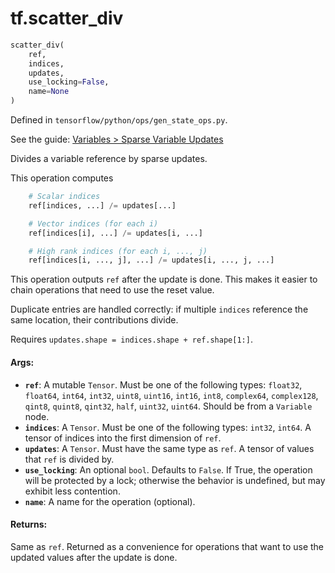 <div itemscope itemtype="http://developers.google.com/ReferenceObject">
<meta itemprop="name" content="tf.scatter_div" />
</div>

# tf.scatter_div

``` python
scatter_div(
    ref,
    indices,
    updates,
    use_locking=False,
    name=None
)
```



Defined in `tensorflow/python/ops/gen_state_ops.py`.

See the guide: [Variables > Sparse Variable Updates](../../../api_guides/python/state_ops.md#Sparse_Variable_Updates)

Divides a variable reference by sparse updates.

This operation computes

```python
    # Scalar indices
    ref[indices, ...] /= updates[...]

    # Vector indices (for each i)
    ref[indices[i], ...] /= updates[i, ...]

    # High rank indices (for each i, ..., j)
    ref[indices[i, ..., j], ...] /= updates[i, ..., j, ...]
```

This operation outputs `ref` after the update is done.
This makes it easier to chain operations that need to use the reset value.

Duplicate entries are handled correctly: if multiple `indices` reference
the same location, their contributions divide.

Requires `updates.shape = indices.shape + ref.shape[1:]`.

#### Args:

* <b>`ref`</b>: A mutable `Tensor`. Must be one of the following types: `float32`, `float64`, `int64`, `int32`, `uint8`, `uint16`, `int16`, `int8`, `complex64`, `complex128`, `qint8`, `quint8`, `qint32`, `half`, `uint32`, `uint64`.
    Should be from a `Variable` node.
* <b>`indices`</b>: A `Tensor`. Must be one of the following types: `int32`, `int64`.
    A tensor of indices into the first dimension of `ref`.
* <b>`updates`</b>: A `Tensor`. Must have the same type as `ref`.
    A tensor of values that `ref` is divided by.
* <b>`use_locking`</b>: An optional `bool`. Defaults to `False`.
    If True, the operation will be protected by a lock;
    otherwise the behavior is undefined, but may exhibit less contention.
* <b>`name`</b>: A name for the operation (optional).


#### Returns:

Same as `ref`.  Returned as a convenience for operations that want
to use the updated values after the update is done.